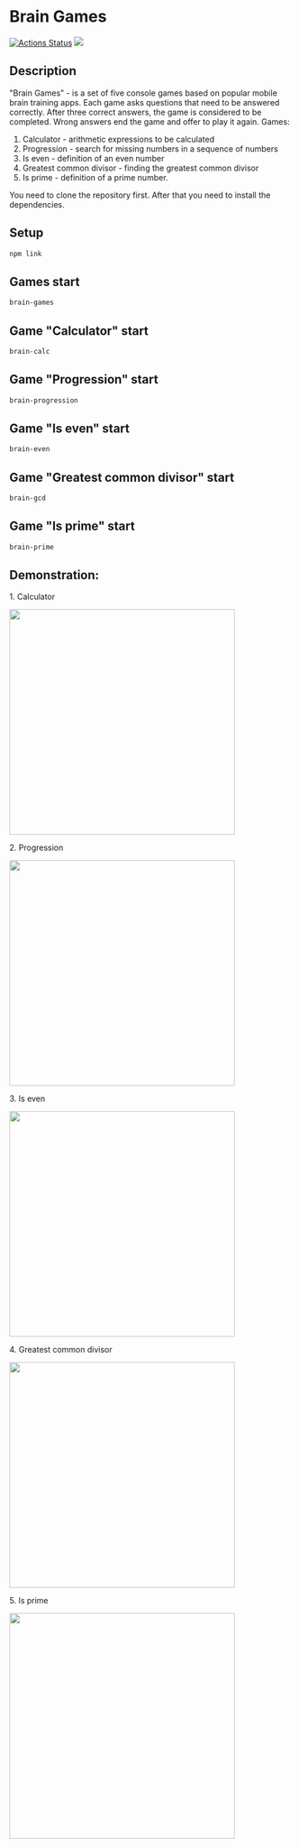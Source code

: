 # Brain Games
[![Actions Status](https://github.com/hitriylis/frontend-project-44/workflows/hexlet-check/badge.svg)](https://github.com/hitriylis/frontend-project-44/actions)
<a href="https://codeclimate.com/github/hitriylis/frontend-project-44/maintainability"><img src="https://api.codeclimate.com/v1/badges/320f96eaddfa762cf289/maintainability" /></a>

## Description

"Brain Games" - is a set of five console games based on popular mobile brain training apps. Each game asks questions that need to be answered correctly. After three correct answers, the game is considered to be completed. Wrong answers end the game and offer to play it again. Games:

1. Calculator - arithmetic expressions to be calculated
2. Progression - search for missing numbers in a sequence of numbers
3. Is even - definition of an even number
4. Greatest common divisor - finding the greatest common divisor
5. Is prime - definition of a prime number.

You need to clone the repository first. After that you need to install the dependencies.

## Setup

```bash
npm link
```

## Games start

```bash
brain-games
```

## Game "Calculator" start

```bash
brain-calc
```

## Game "Progression" start

```bash
brain-progression
```
## Game "Is even" start

```bash
brain-even
```

## Game "Greatest common divisor" start

```bash
brain-gcd
```

## Game "Is prime" start

```bash
brain-prime
```

## Demonstration:

<p>1. Calculator</p>
<a href="https://asciinema.org/a/558181"><img src="https://asciinema.org/a/558181.png" width="400"/></a>

<p>2. Progression</p>
<a href="https://asciinema.org/a/559436"><img src="https://asciinema.org/a/559436.png" width="400"/></a>

<p>3. Is even</p>
<a href="https://asciinema.org/a/563494"><img src="https://asciinema.org/a/563494.png" width="400"/></a>

<p>4. Greatest common divisor</p>
<a href="https://asciinema.org/a/558210"><img src="https://asciinema.org/a/558210.png" width="400"/></a>

<p>5. Is prime</p>
<a href="https://asciinema.org/a/559702"><img src="https://asciinema.org/a/559702.png" width="400"/></a>
